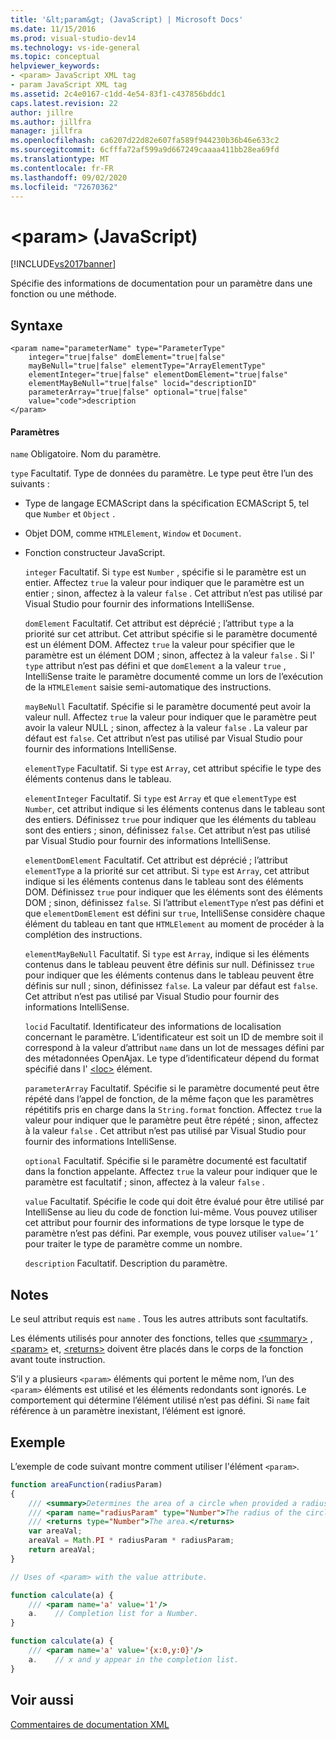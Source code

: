 ```yaml
---
title: '&lt;param&gt; (JavaScript) | Microsoft Docs'
ms.date: 11/15/2016
ms.prod: visual-studio-dev14
ms.technology: vs-ide-general
ms.topic: conceptual
helpviewer_keywords:
- <param> JavaScript XML tag
- param JavaScript XML tag
ms.assetid: 2c4e0167-c1dd-4e54-83f1-c437856bddc1
caps.latest.revision: 22
author: jillre
ms.author: jillfra
manager: jillfra
ms.openlocfilehash: ca6207d22d82e607fa589f944230b36b46e633c2
ms.sourcegitcommit: 6cfffa72af599a9d667249caaaa411bb28ea69fd
ms.translationtype: MT
ms.contentlocale: fr-FR
ms.lasthandoff: 09/02/2020
ms.locfileid: "72670362"
---
```

# <a name="ltparamgt-javascript"></a>&lt;param&gt; (JavaScript)
[!INCLUDE[vs2017banner](../includes/vs2017banner.md)]

Spécifie des informations de documentation pour un paramètre dans une fonction ou une méthode.

## <a name="syntax"></a>Syntaxe

```
<param name="parameterName" type="ParameterType"
    integer="true|false" domElement="true|false"
    mayBeNull="true|false" elementType="ArrayElementType"
    elementInteger="true|false" elementDomElement="true|false"
    elementMayBeNull="true|false" locid="descriptionID"
    parameterArray="true|false" optional="true|false"
    value="code">description
</param>
```

#### <a name="parameters"></a>Paramètres
 `name` Obligatoire. Nom du paramètre.

 `type` Facultatif. Type de données du paramètre. Le type peut être l’un des suivants :

- Type de langage ECMAScript dans la spécification ECMAScript 5, tel que `Number` et `Object` .

- Objet DOM, comme `HTMLElement`, `Window` et `Document`.

- Fonction constructeur JavaScript.

  `integer` Facultatif. Si `type` est `Number` , spécifie si le paramètre est un entier. Affectez `true` la valeur pour indiquer que le paramètre est un entier ; sinon, affectez à la valeur `false` . Cet attribut n’est pas utilisé par Visual Studio pour fournir des informations IntelliSense.

  `domElement` Facultatif. Cet attribut est déprécié ; l’attribut `type` a la priorité sur cet attribut. Cet attribut spécifie si le paramètre documenté est un élément DOM. Affectez `true` la valeur pour spécifier que le paramètre est un élément DOM ; sinon, affectez à la valeur `false` . Si l' `type` attribut n’est pas défini et que `domElement` a la valeur `true` , IntelliSense traite le paramètre documenté comme un lors de l’exécution de la `HTMLElement` saisie semi-automatique des instructions.

  `mayBeNull` Facultatif. Spécifie si le paramètre documenté peut avoir la valeur null. Affectez `true` la valeur pour indiquer que le paramètre peut avoir la valeur NULL ; sinon, affectez à la valeur `false` . La valeur par défaut est `false`. Cet attribut n’est pas utilisé par Visual Studio pour fournir des informations IntelliSense.

  `elementType` Facultatif. Si `type` est `Array`, cet attribut spécifie le type des éléments contenus dans le tableau.

  `elementInteger` Facultatif. Si `type` est `Array` et que `elementType` est `Number`, cet attribut indique si les éléments contenus dans le tableau sont des entiers. Définissez `true` pour indiquer que les éléments du tableau sont des entiers ; sinon, définissez `false`. Cet attribut n’est pas utilisé par Visual Studio pour fournir des informations IntelliSense.

  `elementDomElement` Facultatif. Cet attribut est déprécié ; l’attribut `elementType` a la priorité sur cet attribut. Si `type` est `Array`, cet attribut indique si les éléments contenus dans le tableau sont des éléments DOM. Définissez `true` pour indiquer que les éléments sont des éléments DOM ; sinon, définissez `false`. Si l’attribut `elementType` n’est pas défini et que `elementDomElement` est défini sur `true`, IntelliSense considère chaque élément du tableau en tant que `HTMLElement` au moment de procéder à la complétion des instructions.

  `elementMayBeNull` Facultatif. Si `type` est `Array`, indique si les éléments contenus dans le tableau peuvent être définis sur null. Définissez `true` pour indiquer que les éléments contenus dans le tableau peuvent être définis sur null ; sinon, définissez `false`. La valeur par défaut est `false`. Cet attribut n’est pas utilisé par Visual Studio pour fournir des informations IntelliSense.

  `locid` Facultatif. Identificateur des informations de localisation concernant le paramètre. L’identificateur est soit un ID de membre soit il correspond à la valeur d’attribut `name` dans un lot de messages défini par des métadonnées OpenAjax. Le type d’identificateur dépend du format spécifié dans l' [\<loc>](../ide/loc-javascript.md) élément.

  `parameterArray` Facultatif. Spécifie si le paramètre documenté peut être répété dans l’appel de fonction, de la même façon que les paramètres répétitifs pris en charge dans la `String.format` fonction. Affectez `true` la valeur pour indiquer que le paramètre peut être répété ; sinon, affectez à la valeur `false` . Cet attribut n’est pas utilisé par Visual Studio pour fournir des informations IntelliSense.

  `optional` Facultatif. Spécifie si le paramètre documenté est facultatif dans la fonction appelante. Affectez `true` la valeur pour indiquer que le paramètre est facultatif ; sinon, affectez à la valeur `false` .

  `value` Facultatif. Spécifie le code qui doit être évalué pour être utilisé par IntelliSense au lieu du code de fonction lui-même. Vous pouvez utiliser cet attribut pour fournir des informations de type lorsque le type de paramètre n’est pas défini. Par exemple, vous pouvez utiliser `value=’1’` pour traiter le type de paramètre comme un nombre.

  `description` Facultatif. Description du paramètre.

## <a name="remarks"></a>Notes
 Le seul attribut requis est `name` . Tous les autres attributs sont facultatifs.

 Les éléments utilisés pour annoter des fonctions, telles que [\<summary>](../ide/summary-javascript.md) , [\<param>](../ide/param-javascript.md) et, [\<returns>](../ide/returns-javascript.md) doivent être placés dans le corps de la fonction avant toute instruction.

 S’il y a plusieurs `<param>` éléments qui portent le même nom, l’un des `<param>` éléments est utilisé et les éléments redondants sont ignorés. Le comportement qui détermine l’élément utilisé n’est pas défini. Si `name` fait référence à un paramètre inexistant, l’élément est ignoré.

## <a name="example"></a>Exemple
 L’exemple de code suivant montre comment utiliser l'élément `<param>`.

```javascript
function areaFunction(radiusParam)
{
    /// <summary>Determines the area of a circle when provided a radius parameter.</summary>
    /// <param name="radiusParam" type="Number">The radius of the circle.</param>
    /// <returns type="Number">The area.</returns>
    var areaVal;
    areaVal = Math.PI * radiusParam * radiusParam;
    return areaVal;
}

// Uses of <param> with the value attribute.

function calculate(a) {
    /// <param name='a' value='1'/>
    a.    // Completion list for a Number.
}

function calculate(a) {
    /// <param name='a' value='{x:0,y:0}'/>
    a.    // x and y appear in the completion list.
}

```

## <a name="see-also"></a>Voir aussi
 [Commentaires de documentation XML](../ide/xml-documentation-comments-javascript.md)
